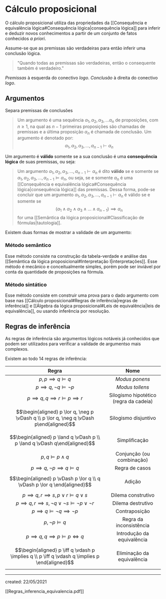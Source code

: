 # Cálculo proposicional
O cálculo proposicional utiliza das propriedades da [[Consequência e equivalência lógica#Consequência lógica|consequência lógica]] para inferir e deduzir novos conhecimentos a partir de um conjunto de fatos conhecidos *a priori*.

Assume-se que as premissas são verdadeiras para então inferir uma conclusão lógica.

> "Quando todas as premissas são verdadeiras, então o consequente também é verdadeiro."

*Premissas* à esquerda do conectivo *logo*.
*Conclusão* à direita do conectivo *logo*.

## Argumentos
Separa premissas de conclusões

> Um argumento é uma sequência $\alpha_1, \alpha_2, \alpha_3, \dots \alpha_n$ de proposições, com $n \geq 1$, na qual as $n - 1$ primeiras proposições são chamadas de premissas e a última proposição $\alpha_n$ é chamada de conclusão. Um argumento é denotado por:
>$$
  \alpha_1, \alpha_2, \alpha_3, \dots, \alpha_{n-1} \vdash \alpha_n
>$$

Um argumento é **válido** somente se a sua conclusão é uma **consequência lógica** de suas premissas, ou seja:

> Um argumento $\alpha_1, \alpha_2, \alpha_3, \dots, \alpha_{n-1} \vdash \alpha_n$ é dito **válido** se e somente se $\alpha_1, \alpha_2, \alpha_3, \dots, \alpha_{n-1} \vDash \alpha_n$, ou seja, se e somente $\alpha_n$ é uma [[Consequência e equivalência lógica#Consequência lógica|consequência lógica]] das premissas.
Dessa forma, pode-se concluir que um argumento $\alpha_1, \alpha_2, \alpha_3, \dots, \alpha_{n-1} \vdash \alpha_n$ é válido se e somente se
>$$
  \left(\alpha_1 \land \alpha_2 \land \alpha_3 \land \dots \land \alpha_{n-1} \right) \implies \alpha_n
>$$
> for uma [[Semântica da lógica proposicional#Classificação de fórmulas|tautologia]].

Existem duas formas de mostrar a validade de um argumento:

### Método semântico
Esse método consiste na construção da tabela-verdade e análise das [[Semântica da lógica proposicional#Interpretação I|interpretações]]. Esse método é mecânico e conceitualmente simples, porém pode ser inviável por conta da quantidade de proposições na fórmula.

### Método sintático
Esse método consiste em construir uma prova para o dado argumento com base nas [[Cálculo proposicional#Regras de inferência|regras de inferência]] e [[Álgebra da lógica proposicional#Leis de equivalência|leis de equivalência]], ou usando inferência por resolução.

## Regras de inferência
As regras de inferência são argumentos lógicos notáveis já conhecidos que podem ser utilizados para verificar a validade de argumentso mais complexos.

Existem ao todo $14$ regras de inferência:

|                                             Regra                                              |                  Nome                  |
|:----------------------------------------------------------------------------------------------:|:--------------------------------------:|
|                                  $p, p \implies q  \vDash q$                                   |             *Modus ponens*             |
|                              $p \implies q, \neg q \vDash \neg p$                              |            *Modus tollens*             |
|                        $p \implies q, q \implies r \vDash p \implies r$                        | Silogismo hipotético (regra da cadeia) |
|    $$\begin{aligned} p \lor q, \neg p \vDash q \\ p \lor q, \neg q \vDash p\end{aligned}$$     |          Silogismo disjuntivo          |
|           $$\begin{aligned} p \land q \vDash p \\ p \land q \vDash q\end{aligned}$$            |             Simplificação              |
|                                    $p, q \vDash p \land q$                                     |       Conjunção (ou combinação)        |
|                           $p \implies q, \neg p \implies q \vDash q$                           |             Regra de casos             |
|            $$\begin{aligned} p \vDash p \lor q \\ q \vDash p \lor q \end{aligned}$$            |                 Adição                 |
|                     $p \implies q, r \implies s, p \lor r \vDash q \lor s$                     |           Dilema construtivo           |
|           $p \implies q, r \implies s, \neg q \lor \neg s \vDash \neg p \lor \neg r$           |           Dilema destrutivo            |
|                          $p \implies q \vDash \neg q \implies \neg p$                          |             Contraposição              |
|                                      $p, \neg p \vDash q$                                      |        Regra da inconsistência         |
|                          $p \implies q, q \implies p \vDash p \iff q$                          |       Introdução da equivalência       |
| $$\begin{aligned} p \iff q \vdash p \implies q \\ p \iff q \vdash q \implies p \end{aligned}$$ |       Eliminação da equivalência       |


---

created: 22/05/2021

[[Regras_inferencia_equivalencia.pdf]]
